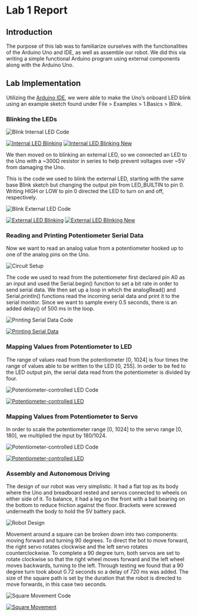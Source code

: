 ﻿# Lab 1 Report

## Introduction

The purpose of this lab was to familiarize ourselves with the functionalities of the Arduino Uno and IDE, as well as assemble our robot. We did this via writing a simple functional Arduino program using external components along with the Arduino Uno.

## Lab Implementation

Utilizing the [Arduino IDE](https://www.arduino.cc/en/Main/Software), we were able to make the Uno’s onboard LED blink using an example sketch found under File > Examples > 1.Basics > Blink.

### Blinking the LEDs
 
![Blink Internal LED Code](internalLED.PNG)

[![Internal LED Blinking](http://img.youtube.com/vi/f-JlQTHOgZI/0.jpg)](http://www.youtube.com/watch?v=f-JlQTHOgZI)
[![Internal LED Blinking New](http://img.youtube.com/vi/gtsBVHqelFk/0.jpg)](http://www.youtube.com/watch?v=gtsBVHqelFk)

We then moved on to blinking an external LED, so we connected an LED to the Uno with a ~300Ω resistor in series to help prevent voltages over ~5V from damaging the Uno.

This is the code we used to blink the external LED, starting with the same base Blink sketch but changing the output pin from LED_BUILTIN to pin 0. Writing HIGH or LOW to pin 0 directed the LED to turn on and off, respectively.

![Blink External LED Code](externalLED.PNG)

[![External LED Blinking](http://img.youtube.com/vi/LyfdBQj4Ypk/0.jpg)](http://www.youtube.com/watch?v=LyfdBQj4Ypk)
[![External LED Blinking New](http://img.youtube.com/vi/lo2UhQs6UsQ/0.jpg)](http://www.youtube.com/watch?v=lo2UhQs6UsQ)

### Reading and Printing Potentiometer Serial Data

Now we want to read an analog value from a potentiometer hooked up to one of the analog pins on the Uno.

![Circuit Setup](CircuitSetup-fixed.JPG)

The code we used to read from the potentiometer first declared pin A0 as an input and used the Serial.begin() function to set a bit rate in order to send serial data. We then set up a loop in which the analogRead() and Serial.println() functions read the incoming serial data and print it to the serial monitor. Since we want to sample every 0.5 seconds, there is an added delay() of 500 ms in the loop.

![Printing Serial Data Code](potRead.PNG)

[![Printing Serial Data](http://img.youtube.com/vi/7JXkB8mXXx0/0.jpg)](http://www.youtube.com/watch?v=7JXkB8mXXx0)

### Mapping Values from Potentiometer to LED

The range of values read from the potentiometer [0, 1024] is four times the range of values able to be written to the LED [0, 255]. In order to be fed to the LED output pin, the serial data read from the potentiometer is divided by four.

![Potentiometer-controlled LED Code](analogLED.PNG)

[![Potentiometer-controlled LED](http://img.youtube.com/vi/rfy2OAFVIig/0.jpg)](http://www.youtube.com/watch?v=rfy2OAFVIig)

### Mapping Values from Potentiometer to Servo

In order to scale the potentiometer range [0, 1024] to the servo range [0, 180], we multiplied the input by 180/1024.

![Potentiometer-controlled LED Code](ServoandPotentiometerCode.png)

[![Potentiometer-controlled LED](http://img.youtube.com/vi/Mvg55Toar-s/0.jpg)](http://www.youtube.com/watch?v=Mvg55Toar-s)

### Assembly and Autonomous Driving

The design of our robot was very simplistic. It had a flat top as its body where the Uno and breadboard rested and servos connected to wheels on either side of it. To balance, it had a leg on the front with a ball bearing on the bottom to reduce friction against the floor. Brackets were screwed underneath the body to hold the 5V battery pack.

![Robot Design](RobotDesign2.JPG)

Movement around a square can be broken down into two components: moving forward and turning 90 degrees. To direct the bot to move forward, the right servo rotates clockwise and the left servo rotates counterclockwise. To complete a 90 degree turn, both servos are set to rotate clockwise so that the right wheel moves forward and the left wheel moves backwards, turning to the left. Through testing we found that a 90 degree turn took about 0.72 seconds so a delay of 720 ms was added. The size of the square path is set by the duration that the robot is directed to move forwards, in this case two seconds.

![Square Movement Code](movementCode.PNG)

[![Square Movement](http://img.youtube.com/vi/cwXXq-iTddo/0.jpg)](http://www.youtube.com/watch?v=cwXXq-iTddo)




